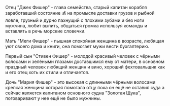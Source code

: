 Отец "Джек Фишер" - глава семейства, старый капитан корабля заработавший состояние 💰 на промысле доставки грузов и рыбной ловле, грузный и дурно пахнущий с плохими зубами и без ноги мужчина, любит выпить, общаться громка используя команды и вставлять в речь морские словечки. 

Мать "Меги Фишер" - пышная спокойная женщина в возрасте, любящая уют своего дома и книги, она помогает мужи вести бухгалтерию. 

Первый сын "Стивен Фишер" - молодой красивый человек с чёрными волосами и зелёными глазами доставшимся ему от матери, в основном праздный человек любящий женщин и вино, хороший фехтовальщик как и его отец хоть их стили и отличается.

Дочь "Мария Фишер" - это высокая с длинными чёрными волосами крепкая женщина которая помогала отцу пока он ещё не оставил суда а сейчас является капитаном основного судна "Золотая Щука", поговаривают у нее ещё не было мужчины.